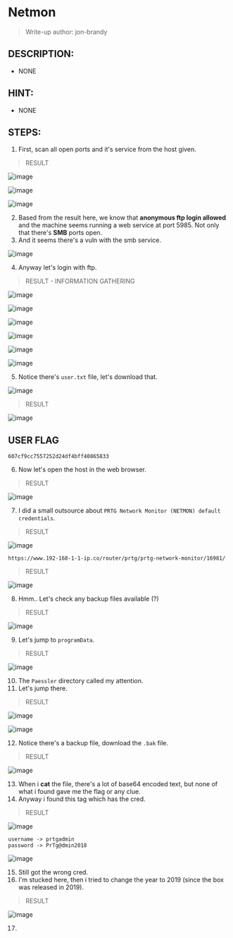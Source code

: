 # Netmon
> Write-up author: jon-brandy
## DESCRIPTION:
- NONE
## HINT:
- NONE
## STEPS:
1. First, scan all open ports and it's service from the host given.

> RESULT

![image](https://user-images.githubusercontent.com/70703371/210515351-571921b4-c807-48c8-81ba-b66341c4f851.png)


![image](https://user-images.githubusercontent.com/70703371/210515384-542e5a38-cdd1-4470-8fce-e857126c91c2.png)


![image](https://user-images.githubusercontent.com/70703371/210515422-c2275f3f-a477-4d4c-994b-58e871ac2e57.png)


2. Based from the result here, we know that **anonymous ftp login allowed** and the machine seems running a web service at port 5985. Not only that there's **SMB** ports open.
3. And it seems there's a vuln with the smb service.

![image](https://user-images.githubusercontent.com/70703371/210516180-3cea3746-0091-4e05-b99e-f0b6d0e8837c.png)

4. Anyway let's login with ftp.

> RESULT - INFORMATION GATHERING

![image](https://user-images.githubusercontent.com/70703371/210516407-cb5ee042-3e12-40a1-8aaf-d309e88e84ff.png)


![image](https://user-images.githubusercontent.com/70703371/210516445-6ec237bd-8550-4dc1-823c-81ad8e10a855.png)


![image](https://user-images.githubusercontent.com/70703371/210516710-a32fac3a-a666-46df-b9b6-d855f0aa08a0.png)


![image](https://user-images.githubusercontent.com/70703371/210516750-e773400e-65d5-41d6-81b6-e14edbcbd541.png)


![image](https://user-images.githubusercontent.com/70703371/210516785-75a72644-10a3-4989-97af-0ed17e773d64.png)


![image](https://user-images.githubusercontent.com/70703371/210516936-ac7055ce-6080-4706-8176-ec321f9b9d90.png)


5. Notice there's `user.txt` file, let's download that.

![image](https://user-images.githubusercontent.com/70703371/210517122-e8d0f1ac-1279-4e2c-a2f3-ec75e44ece6a.png)


> RESULT

![image](https://user-images.githubusercontent.com/70703371/210517197-ae0fb438-3f11-4b5b-8af4-4c001cfcbdf0.png)


## USER FLAG

```
607cf9cc7557252d24df4bff40865833
```

6. Now let's open the host in the web browser.

> RESULT

![image](https://user-images.githubusercontent.com/70703371/210517823-d835fee1-1379-4a99-9d00-e259b97c3732.png)


7. I did a small outsource about `PRTG Network Monitor (NETMON) default credentials`.

> RESULT

![image](https://user-images.githubusercontent.com/70703371/210518436-f250da93-5984-46b6-b3fb-b5b669126059.png)


```
https://www.192-168-1-1-ip.co/router/prtg/prtg-network-monitor/16981/
```

> RESULT

![image](https://user-images.githubusercontent.com/70703371/210519289-7f927449-fae6-4586-8aab-9d28f87888a1.png)


8. Hmm.. Let's check any backup files available (?)

> RESULT

![image](https://user-images.githubusercontent.com/70703371/210520043-e9ae9f9c-acda-43f9-a189-0c7bb4dc95ca.png)


9. Let's jump to `programData`.

> RESULT

![image](https://user-images.githubusercontent.com/70703371/210520153-57fe1747-9fd7-442b-9692-6dc1a6125cc1.png)


10. The `Paessler` directory called my attention.
11. Let's jump there.

> RESULT

![image](https://user-images.githubusercontent.com/70703371/210520534-36db027f-f7e7-47c0-bcf0-f16b820a6098.png)


![image](https://user-images.githubusercontent.com/70703371/210520607-70fec31b-1b69-4bfa-9227-631c40ee9aaa.png)


12. Notice there's a backup file, download the `.bak` file.

> RESULT

![image](https://user-images.githubusercontent.com/70703371/210520835-becec9a8-0644-44d5-b4d2-ebe8443f8d76.png)


13. When i **cat** the file, there's a lot of base64 encoded text, but none of what i found gave me the flag or any clue.
14. Anyway i found this tag which has the cred.

> RESULT

![image](https://user-images.githubusercontent.com/70703371/210521437-bffe68af-eccd-484e-9611-b87c9b3254c2.png)


```
username -> prtgadmin
password -> PrTg@dmin2018
```

![image](https://user-images.githubusercontent.com/70703371/210521606-b2d55186-5486-4c9a-8af0-8201cd65aeed.png)


15. Still got the wrong cred.
16. I'm stucked here, then i tried to change the year to 2019 (since the box was released in 2019).

> RESULT

![image](https://user-images.githubusercontent.com/70703371/210522597-5ee2e04e-3a89-4671-a5c6-c939c319f74c.png)


17. 
